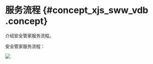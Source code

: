 # 服务流程 {#concept_xjs_sww_vdb .concept}

介绍安全管家服务流程。

安全管家服务流程：

![](http://static-aliyun-doc.oss-cn-hangzhou.aliyuncs.com/assets/img/12663/2710_zh-CN.png)


